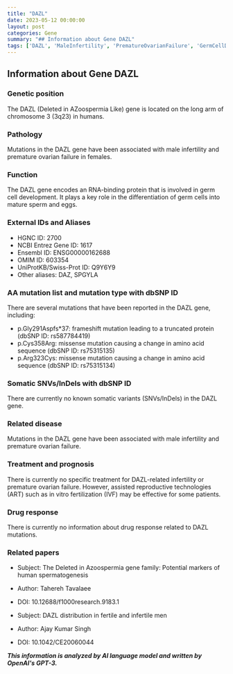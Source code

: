 ```yaml
---
title: "DAZL"
date: 2023-05-12 00:00:00
layout: post
categories: Gene
summary: "## Information about Gene DAZL"
tags: ['DAZL', 'MaleInfertility', 'PrematureOvarianFailure', 'GermCellDevelopment', 'MissenseMutation', 'AssistedReproductiveTechnologies', 'IVF', 'RNA-bindingProtein']
---
```


## Information about Gene DAZL

### Genetic position

The DAZL (Deleted in AZoospermia Like) gene is located on the long arm of chromosome 3 (3q23) in humans.

### Pathology

Mutations in the DAZL gene have been associated with male infertility and premature ovarian failure in females.

### Function

The DAZL gene encodes an RNA-binding protein that is involved in germ cell development. It plays a key role in the differentiation of germ cells into mature sperm and eggs.

### External IDs and Aliases

- HGNC ID: 2700
- NCBI Entrez Gene ID: 1617
- Ensembl ID: ENSG00000162688
- OMIM ID: 603354
- UniProtKB/Swiss-Prot ID: Q9Y6Y9
- Other aliases: DAZ, SPGYLA

### AA mutation list and mutation type with dbSNP ID

There are several mutations that have been reported in the DAZL gene, including:

- p.Gly291Aspfs*37: frameshift mutation leading to a truncated protein (dbSNP ID: rs587784419)
- p.Cys358Arg: missense mutation causing a change in amino acid sequence (dbSNP ID: rs75315135)
- p.Arg323Cys: missense mutation causing a change in amino acid sequence (dbSNP ID: rs75315134)

### Somatic SNVs/InDels with dbSNP ID

There are currently no known somatic variants (SNVs/InDels) in the DAZL gene.

### Related disease

Mutations in the DAZL gene have been associated with male infertility and premature ovarian failure.

### Treatment and prognosis

There is currently no specific treatment for DAZL-related infertility or premature ovarian failure. However, assisted reproductive technologies (ART) such as in vitro fertilization (IVF) may be effective for some patients.

### Drug response

There is currently no information about drug response related to DAZL mutations.

### Related papers

- Subject: The Deleted in Azoospermia gene family: Potential markers of human spermatogenesis
- Author: Tahereh Tavalaee
- DOI: 10.12688/f1000research.9183.1

- Subject: DAZL distribution in fertile and infertile men
- Author: Ajay Kumar Singh
- DOI: 10.1042/CE20060044

**_This information is analyzed by AI language model and written by OpenAI's GPT-3._**
